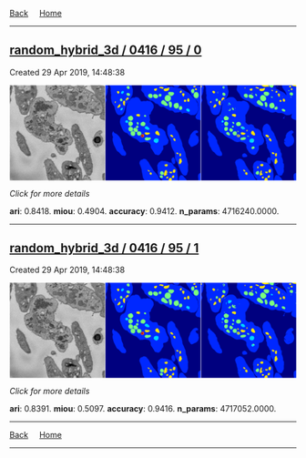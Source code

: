 
[Back](..)&nbsp;&nbsp;&nbsp;&nbsp;&nbsp;[Home](https://leapmanlab.github.io/snapshots)

---

<div class="summary"><a href="0"><h2>random_hybrid_3d / 0416 / 95 / 0</h2></a><p>Created 29 Apr 2019, 14:48:38
</p><a href="0"><img src="0/media/summary.png" align="center"></a><p>
<i>Click for more details</i>
</p></div>

**ari**: 0.8418. **miou**: 0.4904. **accuracy**: 0.9412. **n_params**: 4716240.0000. 

---

<div class="summary"><a href="1"><h2>random_hybrid_3d / 0416 / 95 / 1</h2></a><p>Created 29 Apr 2019, 14:48:38
</p><a href="1"><img src="1/media/summary.png" align="center"></a><p>
<i>Click for more details</i>
</p></div>

**ari**: 0.8391. **miou**: 0.5097. **accuracy**: 0.9416. **n_params**: 4717052.0000. 

---

[Back](..)&nbsp;&nbsp;&nbsp;&nbsp;&nbsp;[Home](https://leapmanlab.github.io/snapshots)

---